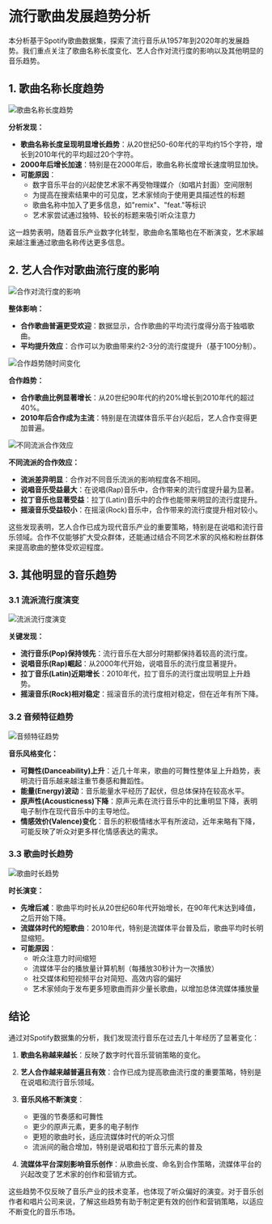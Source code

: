 # 流行歌曲发展趋势分析

本分析基于Spotify歌曲数据集，探索了流行音乐从1957年到2020年的发展趋势。我们重点关注了歌曲名称长度变化、艺人合作对流行度的影响以及其他明显的音乐趋势。

## 1. 歌曲名称长度趋势

![歌曲名称长度趋势](title_length_trends.png)

**分析发现：**

- **歌曲名称长度呈现明显增长趋势**：从20世纪50-60年代的平均约15个字符，增长到2010年代的平均超过20个字符。
- **2000年后增长加速**：特别是在2000年后，歌曲名称长度增长速度明显加快。
- **可能原因**：
  - 数字音乐平台的兴起使艺术家不再受物理媒介（如唱片封面）空间限制
  - 为提高在搜索结果中的可见度，艺术家倾向于使用更具描述性的标题
  - 歌曲名称中加入了更多信息，如"remix"、"feat."等标识
  - 艺术家尝试通过独特、较长的标题来吸引听众注意力

这一趋势表明，随着音乐产业数字化转型，歌曲命名策略也在不断演变，艺术家越来越注重通过歌曲名称传达更多信息。

## 2. 艺人合作对歌曲流行度的影响

![合作对流行度的影响](collaboration_effect.png)

**整体影响：**

- **合作歌曲普遍更受欢迎**：数据显示，合作歌曲的平均流行度得分高于独唱歌曲。
- **平均提升效应**：合作可以为歌曲带来约2-3分的流行度提升（基于100分制）。

![合作趋势随时间变化](collaboration_trends.png)

**合作趋势：**

- **合作歌曲比例显著增长**：从20世纪90年代的约20%增长到2010年代的超过40%。
- **2010年后合作成为主流**：特别是在流媒体音乐平台兴起后，艺人合作变得更加普遍。

![不同流派合作效应](collaboration_effect_by_genre.png)

**不同流派的合作效应：**

- **流派差异明显**：合作对不同音乐流派的影响程度各不相同。
- **说唱音乐受益最大**：在说唱(Rap)音乐中，合作带来的流行度提升最为显著。
- **拉丁音乐也显著受益**：拉丁(Latin)音乐中的合作也能带来明显的流行度提升。
- **摇滚音乐受益较小**：在摇滚(Rock)音乐中，合作带来的流行度提升相对较小。

这些发现表明，艺人合作已成为现代音乐产业的重要策略，特别是在说唱和流行音乐领域。合作不仅能够扩大受众群体，还能通过结合不同艺术家的风格和粉丝群体来提高歌曲的整体受欢迎程度。

## 3. 其他明显的音乐趋势

### 3.1 流派流行度演变

![流派流行度演变](genre_evolution_over_time.png)

**关键发现：**

- **流行音乐(Pop)保持领先**：流行音乐在大部分时期都保持着较高的流行度。
- **说唱音乐(Rap)崛起**：从2000年代开始，说唱音乐的流行度显著提升。
- **拉丁音乐(Latin)近期增长**：2010年代，拉丁音乐的流行度出现明显上升趋势。
- **摇滚音乐(Rock)相对稳定**：摇滚音乐的流行度相对稳定，但在近年有所下降。

### 3.2 音频特征趋势

![音频特征趋势](audio_features_trends.png)

**音乐风格变化：**

- **可舞性(Danceability)上升**：近几十年来，歌曲的可舞性整体呈上升趋势，表明流行音乐越来越注重节奏感和舞蹈性。
- **能量(Energy)波动**：音乐能量水平经历了起伏，但总体保持在较高水平。
- **原声性(Acousticness)下降**：原声元素在流行音乐中的比重明显下降，表明电子制作在现代音乐中的主导地位。
- **情感效价(Valence)变化**：音乐的积极情绪水平有所波动，近年来略有下降，可能反映了听众对更多样化情感表达的需求。

### 3.3 歌曲时长趋势

![歌曲时长趋势](song_duration_trends.png)

**时长演变：**

- **先增后减**：歌曲平均时长从20世纪60年代开始增长，在90年代末达到峰值，之后开始下降。
- **流媒体时代的短歌曲**：2010年代，特别是流媒体平台普及后，歌曲平均时长明显缩短。
- **可能原因**：
  - 听众注意力时间缩短
  - 流媒体平台的播放量计算机制（每播放30秒计为一次播放）
  - 社交媒体和短视频平台对简短、高效内容的偏好
  - 艺术家倾向于发布更多短歌曲而非少量长歌曲，以增加总体流媒体播放量

## 结论

通过对Spotify数据集的分析，我们发现流行音乐在过去几十年经历了显著变化：

1. **歌曲名称越来越长**：反映了数字时代音乐营销策略的变化。

2. **艺人合作越来越普遍且有效**：合作已成为提高歌曲流行度的重要策略，特别是在说唱和流行音乐领域。

3. **音乐风格不断演变**：
   - 更强的节奏感和可舞性
   - 更少的原声元素，更多的电子制作
   - 更短的歌曲时长，适应流媒体时代的听众习惯
   - 流派间的融合增加，特别是说唱和拉丁音乐元素的普及

4. **流媒体平台深刻影响音乐创作**：从歌曲长度、命名到合作策略，流媒体平台的兴起改变了艺术家的创作和营销方式。

这些趋势不仅反映了音乐产业的技术变革，也体现了听众偏好的演变。对于音乐创作者和唱片公司来说，了解这些趋势有助于制定更有效的创作和营销策略，以适应不断变化的音乐市场。